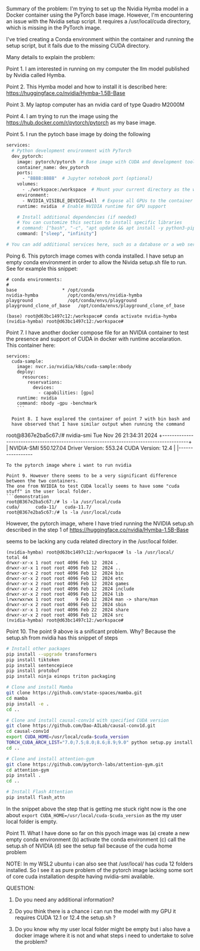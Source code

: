 
Summary of the problem:
I'm trying to set up the Nvidia Hymba model in a Docker container using the PyTorch base image. However, I'm encountering an issue with the Nvidia setup script. It requires a /usr/local/cuda directory, which is missing in the PyTorch image.

I've tried creating a Conda environment within the container and running the setup script, but it fails due to the missing CUDA directory.

Many details to explain the problem:

Point 1. I am interested in running on my computer the llm model published by Nvidia
called Hymba.

Point 2. This Hymba model and how to install it is described here:
https://huggingface.co/nvidia/Hymba-1.5B-Base

Point 3. My laptop computer has an nvidia card of type
 Quadro M2000M

Point 4. I am trying to run the image using the https://hub.docker.com/r/pytorch/pytorch 
as my base image.

Point 5. I run the pytoch base image by doing the following
```dockerfile
services:
  # Python development environment with PyTorch
  dev_pytorch:
    image: pytorch/pytorch  # Base image with CUDA and development tools
    container_name: dev_pytorch
    ports:
      - "8888:8888"  # Jupyter notebook port (optional)
    volumes:
      - ./workspace:/workspace  # Mount your current directory as the workspace
    environment:
      - NVIDIA_VISIBLE_DEVICES=all  # Expose all GPUs to the container
    runtime: nvidia  # Enable NVIDIA runtime for GPU support

    # Install additional dependencies (if needed)
    # You can customize this section to install specific libraries
    # command: ["bash", "-c", "apt update && apt install -y python3-pip && pip install --no-cache-dir torch torchvision torchaudio"]
    command: ["sleep", "infinity"]

# You can add additional services here, such as a database or a web server
```

Poing 6. This pytorch image comes with conda installed.
I have setup an empty conda environment in order to allow the Nivida setup.sh file to run.
See for example this snippet:
```
# conda environments:
#
base                 * /opt/conda
nvidia-hymba           /opt/conda/envs/nvidia-hymba
playground             /opt/conda/envs/playground
playground_clone_of_base   /opt/conda/envs/playground_clone_of_base

(base) root@d63bc1497c12:/workspace# conda activate nvidia-hymba
(nvidia-hymba) root@d63bc1497c12:/workspace#
```


Point 7. I have another docker compose file for an NVIDIA container
to test the presence and support of CUDA in docker with runtime accelaration.
This container here:
```
services:
  cuda-sample:
    image: nvcr.io/nvidia/k8s/cuda-sample:nbody
    deploy:
      resources:
        reservations:
          devices:
            - capabilities: [gpu]
    runtime: nvidia
    command: nbody -gpu -benchmark
    ```

  Point 8. I have explored the container of point 7 with bin bash and
  have observed that I have similar output when running the command

  ```
  root@8367e2ba5c67:/# nvidia-smi
Tue Nov 26 21:34:31 2024
+-----------------------------------------------------------------------------------------+
| NVIDIA-SMI 550.127.04             Driver Version: 553.24         CUDA Version: 12.4     |
|-----------------
```
To the pytorch image where i want to run nvidia

Point 9. However there seems to be a very significant difference between the two containers.
The one from NVIDIA to test CUDA locally seems to have some "cuda stuff" in the user local folder.
```demonstration
root@8367e2ba5c67:/# ls -la /usr/local/cuda
cuda/      cuda-11/   cuda-11.7/
root@8367e2ba5c67:/# ls -la /usr/local/cuda
```

However, the pytorch image, where I have tried running the NVIDIA 
setup.sh described in the step 1 of
https://huggingface.co/nvidia/Hymba-1.5B-Base

seems to be lacking any cuda related directory in the /usr/local folder.
```
(nvidia-hymba) root@d63bc1497c12:/workspace# ls -la /usr/local/
total 44
drwxr-xr-x 1 root root 4096 Feb 12  2024 .
drwxr-xr-x 1 root root 4096 Feb 12  2024 ..
drwxr-xr-x 2 root root 4096 Feb 12  2024 bin
drwxr-xr-x 2 root root 4096 Feb 12  2024 etc
drwxr-xr-x 2 root root 4096 Feb 12  2024 games
drwxr-xr-x 2 root root 4096 Feb 12  2024 include
drwxr-xr-x 2 root root 4096 Feb 12  2024 lib
lrwxrwxrwx 1 root root    9 Feb 12  2024 man -> share/man
drwxr-xr-x 2 root root 4096 Feb 12  2024 sbin
drwxr-xr-x 1 root root 4096 Feb 22  2024 share
drwxr-xr-x 2 root root 4096 Feb 12  2024 src
(nvidia-hymba) root@d63bc1497c12:/workspace#
```

Point 10. The point 9 above is a snificant problem.
Why? Because the setup.sh from nvidia
has this snippet of steps
```bash
# Install other packages
pip install --upgrade transformers
pip install tiktoken
pip install sentencepiece
pip install protobuf
pip install ninja einops triton packaging

# Clone and install Mamba
git clone https://github.com/state-spaces/mamba.git
cd mamba
pip install -e .
cd ..

# Clone and install causal-conv1d with specified CUDA version
git clone https://github.com/Dao-AILab/causal-conv1d.git
cd causal-conv1d
export CUDA_HOME=/usr/local/cuda-$cuda_version
TORCH_CUDA_ARCH_LIST="7.0;7.5;8.0;8.6;8.9;9.0" python setup.py install
cd ..

# Clone and install attention-gym
git clone https://github.com/pytorch-labs/attention-gym.git
cd attention-gym
pip install .
cd ..

# Install Flash Attention
pip install flash_attn
```

In the snippet above the step that is getting me stuck right now is the one about 
`export CUDA_HOME=/usr/local/cuda-$cuda_version`
as the my user local folder is empty.

Point 11. What I have done so far on this pyoch image was
(a) create a new empty conda environment
(b) activate the conda environment
(c) call the setup.sh of NVIDIA
(d) see the setup fail because of the cuda home problem

NOTE: In my WSL2 ubuntu i can also see that /usr/local/ has cuda 12 folders installed. So I see it as pure problem of the pytorch image lacking some sort of core cuda installation despite having nvidia-smi available.

QUESTION:

1. Do you need any additional information?

2. Do you think there is a chance i can run the model with my GPU it requires CUDA 12.1 or 12.4 the setup.sh ?

3. Do you know why my user local folder might be empty but i also have a docker image where it is not
and what steps i need to undertake to solve the problem?


